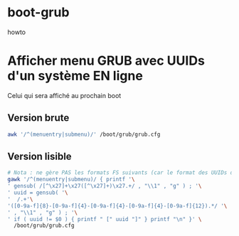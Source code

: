 # boot-grub
howto

# Afficher menu GRUB avec UUIDs d'un système EN ligne
Celui qui sera affiché au prochain boot
## Version brute
```sh
awk '/^(menuentry|submenu)/' /boot/grub/grub.cfg
```
## Version lisible
```sh
# Nota : ne gère PAS les formats FS suivants (car le format des UUIDs différents) : NTFS, LVM2
gawk '/^(menuentry|submenu)/ { printf '\
' gensub( /[^\x27]+\x27([^\x27]+)\x27.+/ , "\\1" , "g" ) ; '\
' uuid = gensub( '\
'  /.+'\
'([0-9a-f]{8}-[0-9a-f]{4}-[0-9a-f]{4}-[0-9a-f]{4}-[0-9a-f]{12}).*/ '\
' , "\\1" , "g" ) ; '\
' if ( uuid != $0 ) { printf " [" uuid "]" } printf "\n" }' \
  /boot/grub/grub.cfg
```
